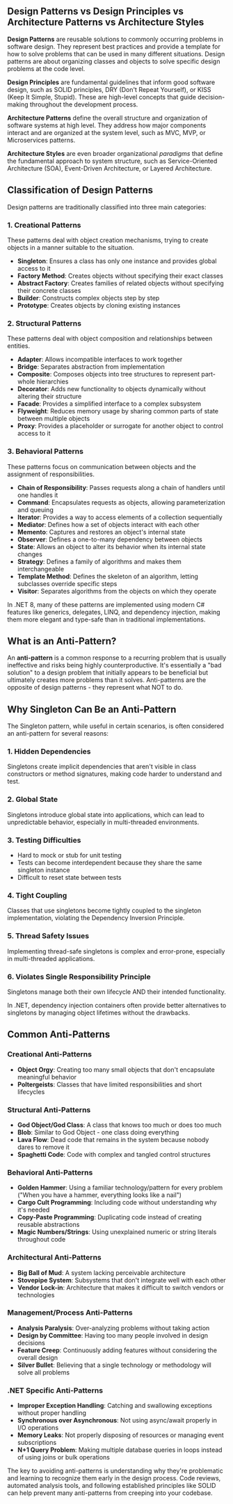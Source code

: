 ## Design Patterns vs Design Principles vs Architecture Patterns vs Architecture Styles

**Design Patterns** are reusable solutions to commonly occurring problems in software design. They represent best practices and provide a template for how to solve problems that can be used in many different situations. Design patterns are about organizing classes and objects to solve specific design problems at the code level.

**Design Principles** are fundamental guidelines that inform good software design, such as SOLID principles, DRY (Don't Repeat Yourself), or KISS (Keep It Simple, Stupid). These are high-level concepts that guide decision-making throughout the development process.

**Architecture Patterns** define the overall structure and organization of software systems at high level. They address how major components interact and are organized at the system level, such as MVC, MVP, or Microservices patterns.

**Architecture Styles** are even broader organizational _paradigms_ that define the fundamental approach to system structure, such as Service-Oriented Architecture (SOA), Event-Driven Architecture, or Layered Architecture.

## Classification of Design Patterns

Design patterns are traditionally classified into three main categories:

### 1. Creational Patterns
These patterns deal with object creation mechanisms, trying to create objects in a manner suitable to the situation.

- **Singleton**: Ensures a class has only one instance and provides global access to it
- **Factory Method**: Creates objects without specifying their exact classes
- **Abstract Factory**: Creates families of related objects without specifying their concrete classes
- **Builder**: Constructs complex objects step by step
- **Prototype**: Creates objects by cloning existing instances

### 2. Structural Patterns
These patterns deal with object composition and relationships between entities.

- **Adapter**: Allows incompatible interfaces to work together
- **Bridge**: Separates abstraction from implementation
- **Composite**: Composes objects into tree structures to represent part-whole hierarchies
- **Decorator**: Adds new functionality to objects dynamically without altering their structure
- **Facade**: Provides a simplified interface to a complex subsystem
- **Flyweight**: Reduces memory usage by sharing common parts of state between multiple objects
- **Proxy**: Provides a placeholder or surrogate for another object to control access to it

### 3. Behavioral Patterns
These patterns focus on communication between objects and the assignment of responsibilities.

- **Chain of Responsibility**: Passes requests along a chain of handlers until one handles it
- **Command**: Encapsulates requests as objects, allowing parameterization and queuing
- **Iterator**: Provides a way to access elements of a collection sequentially
- **Mediator**: Defines how a set of objects interact with each other
- **Memento**: Captures and restores an object's internal state
- **Observer**: Defines a one-to-many dependency between objects
- **State**: Allows an object to alter its behavior when its internal state changes
- **Strategy**: Defines a family of algorithms and makes them interchangeable
- **Template Method**: Defines the skeleton of an algorithm, letting subclasses override specific steps
- **Visitor**: Separates algorithms from the objects on which they operate

In .NET 8, many of these patterns are implemented using modern C# features like generics, delegates, LINQ, and dependency injection, making them more elegant and type-safe than in traditional implementations.

## What is an Anti-Pattern?

An **anti-pattern** is a common response to a recurring problem that is usually ineffective and risks being highly counterproductive. It's essentially a "bad solution" to a design problem that initially appears to be beneficial but ultimately creates more problems than it solves. Anti-patterns are the opposite of design patterns - they represent what NOT to do.

## Why Singleton Can Be an Anti-Pattern

The Singleton pattern, while useful in certain scenarios, is often considered an anti-pattern for several reasons:

### 1. **Hidden Dependencies**
Singletons create implicit dependencies that aren't visible in class constructors or method signatures, making code harder to understand and test.

### 2. **Global State**
Singletons introduce global state into applications, which can lead to unpredictable behavior, especially in multi-threaded environments.

### 3. **Testing Difficulties**
- Hard to mock or stub for unit testing
- Tests can become interdependent because they share the same singleton instance
- Difficult to reset state between tests

### 4. **Tight Coupling**
Classes that use singletons become tightly coupled to the singleton implementation, violating the Dependency Inversion Principle.

### 5. **Thread Safety Issues**
Implementing thread-safe singletons is complex and error-prone, especially in multi-threaded applications.

### 6. **Violates Single Responsibility Principle**
Singletons manage both their own lifecycle AND their intended functionality.

In .NET, dependency injection containers often provide better alternatives to singletons by managing object lifetimes without the drawbacks.

## Common Anti-Patterns

### **Creational Anti-Patterns**
- **Object Orgy**: Creating too many small objects that don't encapsulate meaningful behavior
- **Poltergeists**: Classes that have limited responsibilities and short lifecycles

### **Structural Anti-Patterns**
- **God Object/God Class**: A class that knows too much or does too much
- **Blob**: Similar to God Object - one class doing everything
- **Lava Flow**: Dead code that remains in the system because nobody dares to remove it
- **Spaghetti Code**: Code with complex and tangled control structures

### **Behavioral Anti-Patterns**
- **Golden Hammer**: Using a familiar technology/pattern for every problem ("When you have a hammer, everything looks like a nail")
- **Cargo Cult Programming**: Including code without understanding why it's needed
- **Copy-Paste Programming**: Duplicating code instead of creating reusable abstractions
- **Magic Numbers/Strings**: Using unexplained numeric or string literals throughout code

### **Architectural Anti-Patterns**
- **Big Ball of Mud**: A system lacking perceivable architecture
- **Stovepipe System**: Subsystems that don't integrate well with each other
- **Vendor Lock-in**: Architecture that makes it difficult to switch vendors or technologies

### **Management/Process Anti-Patterns**
- **Analysis Paralysis**: Over-analyzing problems without taking action
- **Design by Committee**: Having too many people involved in design decisions
- **Feature Creep**: Continuously adding features without considering the overall design
- **Silver Bullet**: Believing that a single technology or methodology will solve all problems

### **.NET Specific Anti-Patterns**
- **Improper Exception Handling**: Catching and swallowing exceptions without proper handling
- **Synchronous over Asynchronous**: Not using async/await properly in I/O operations
- **Memory Leaks**: Not properly disposing of resources or managing event subscriptions
- **N+1 Query Problem**: Making multiple database queries in loops instead of using joins or bulk operations

The key to avoiding anti-patterns is understanding why they're problematic and learning to recognize them early in the design process. Code reviews, automated analysis tools, and following established principles like SOLID can help prevent many anti-patterns from creeping into your codebase.